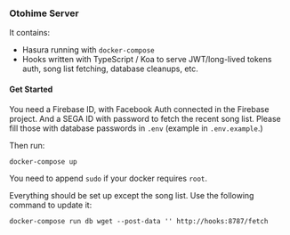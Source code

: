 ### Otohime Server

It contains:

* Hasura running with `docker-compose`
* Hooks written with TypeScript / Koa to serve JWT/long-lived tokens auth, song list fetching, database cleanups, etc.

#### Get Started

You need a Firebase ID, with Facebook Auth connected in the Firebase project.
And a SEGA ID with password to fetch the recent song list.
Please fill those with database passwords in `.env` (example in `.env.example`.)

Then run:
```
docker-compose up
```

You need to append `sudo` if your docker requires `root`.

Everything should be set up except the song list. Use the following command to update it:
```
docker-compose run db wget --post-data '' http://hooks:8787/fetch
```